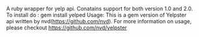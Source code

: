 A ruby wrapper for yelp api. Conatains support for both version 1.0 and 2.0.
To install do : gem install yelped
Usage:
This is a gem version of Yelpster api written by nvd(https://github.com/nvd). For more information on usage, please checkout https://github.com/nvd/yelpster